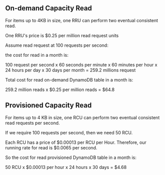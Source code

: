## On-demand Capacity Read

For items up to 4KB in size, one RRU can perform two eventual consistent read.

One RRU's price is $0.25 per million read request units

Assume read request at 100 requests per second:

the cost for read in a month is:

100 request per second x 60 seconds per minute x 60 minutes per hour x 24 hours per day x 30 days per month = 259.2 millions request 

Total cost for read on-demand DynamoDB table in a month is:

259.2 million reads x $0.25 per million reads = $64.8


## Provisioned Capacity Read

For items up to 4 KB in size, one RCU can perform two eventual consistent read requests per second. 

If we require 100 requests per second, then we need 50 RCU. 

Each RCU has a price of $0.00013 per RCU per Hour. Therefore, our running rate for read is $0.0065 per second.

So the cost for read provisioned DynamoDB table in a month is:

50 RCU x $0.00013 per hour x 24 hours x 30 days = $4.68